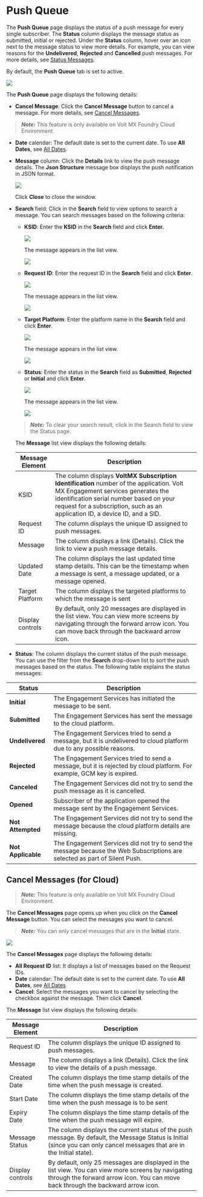                               


Push Queue
==========

The **Push Queue** page displays the status of a push message for every single subscriber. The **Status** column displays the message status as submitted, initial or rejected. Under the **Status** column, hover over an icon next to the message status to view more details. For example, you can view reasons for the **Undelivered**, **Rejected** and **Cancelled** push messages. For more details, see [Status Messages](#Status).

By default, the **Push Queue** tab is set to active.

![](../Resources/Images/Settings/Status/message_queue/statushomepage_617x270.png)

The **Push Queue** page displays the following details:

*   **Cancel Message**: Click the **Cancel Message** button to cancel a message. For more details, see [Cancel Messages](#cancel-messages-for-cloud).

> **_Note:_** This feature is only available on Volt MX Foundry Cloud Environment.

*   **Date** calendar: The default date is set to the current date. To use **All Dates**, see [All Dates](../Dashboard/Dashboard.md#All_Dates).
*   **Message** column: Click the **Details** link to view the push message details. The **Json Structure** message box displays the push notification in JSON format.
    
    ![](../Resources/Images/Settings/Status/message_queue/msgdetwind_540x291.png)
    
    Click **Close** to close the window.
    
*   **Search** field: Click in the **Search** field to view options to search a message. You can search messages based on the following criteria:
    
    *   **KSID**: Enter the **KSID** in the **Search** field and click **Enter.**
        
        ![](../Resources/Images/Settings/Status/message_queue/searchmsgksid.png)
        
        The message appears in the list view.
        
        ![](../Resources/Images/Settings/Status/message_queue/resultksid_559x72.png)
        
    *   **Request ID**: Enter the request ID in the **Search** field and click **Enter**.
        
        ![](../Resources/Images/Settings/Status/message_queue/searchmsrequestid.png)
        
        The message appears in the list view.
        
        ![](../Resources/Images/Settings/Status/message_queue/resultreqid_560x93.png)
        
    *   **Target Platform**: Enter the platform name in the **Search** field and click **Enter**.
        
        ![](../Resources/Images/Settings/Status/message_queue/searchmsgplatform.png)
        
        The message appears in the list view.
        
        ![](../Resources/Images/Settings/Status/message_queue/resultplatform_560x70.png)
        
    *   **Status**: Enter the status in the **Search** field as **Submitted**, **Rejected** or **Initial** and click **Enter**.
        
        ![](../Resources/Images/Settings/Status/message_queue/searchmsgstatus.png)
        
        The message appears in the list view.
        
        ![](../Resources/Images/Settings/Status/message_queue/resultstatus_529x63.png)
        
    
    > **_Note:_** To clear your search result, click in the Search field to view the Status page.
    
    The **Message** list view displays the following details:
    
    | Message Element | Description |
    | --- | --- |
    | KSID | The column displays **VoltMX Subscription Identification** number of the application. Volt MX Engagement services generates the identification serial number based on your request for a subscription, such as an application ID, a device ID, and a SID. |
    | Request ID | The column displays the unique ID assigned to push messages. |
    | Message | The column displays a link (Details). Click the link to view a push message details. |
    | Updated Date | The column displays the last updated time stamp details. This can be the timestamp when a message is sent, a message updated, or a message opened. |
    | Target Platform | The column displays the targeted platforms to which the message is sent |
    | Display controls | By default, only 20 messages are displayed in the list view. You can view more screens by navigating through the forward arrow icon. You can move back through the backward arrow icon. |
    

*   **Status**: The column displays the current status of the push message. You can use the filter from the **Search** drop-down list to sort the push messages based on the status. The following table explains the status messages:

  
| Status | Description |
| --- | --- |
| **Initial** | The Engagement Services has initiated the message to be sent. |
| **Submitted** | The Engagement Services has sent the message to the cloud platform. |
| **Undelivered** | The Engagement Services tried to send a message, but it is undelivered to cloud platform due to any possible reasons. |
| **Rejected** | The Engagement Services tried to send a message, but it is rejected by cloud platform. For example, GCM key is expired. |
| **Canceled** | The Engagement Services did not try to send the push message as it is cancelled. |
| **Opened** | Subscriber of the application opened the message sent by the Engagement Services. |
| **Not Attempted** | The Engagement Services did not try to send the message because the cloud platform details are missing. |
| **Not Applicable** | The Engagement Services did not try to send the message because the Web Subscriptions are selected as part of Silent Push. |

Cancel Messages (for Cloud)
---------------------------

> **_Note:_** This feature is only available on Volt MX Foundry Cloud Environment.

The **Cancel Messages** page opens up when you click on the **Cancel Message** button. You can select the messages you want to cancel.

> **_Note:_** You can only cancel messages that are in the **Initial** state.

![](../Resources/Images/Settings/Status/message_queue/cancelhomepage_616x231.png)

The **Cancel Messages** page displays the following details:

*   **All Request ID** list: It displays a list of messages based on the Request IDs.
*   **Date** calendar: The default date is set to the current date. To use **All Dates**, see [All Dates](../../../../Foundry/vms_console_user_guide/Content/Dashboard/Dashboard.md#reports)
*   **Cancel**: Select the messages you want to cancel by selecting the checkbox against the message. Then click **Cancel**.

The **Message** list view displays the following details:

  
| Message Element | Description |
| --- | --- |
| Request ID | The column displays the unique ID assigned to push messages. |
| Message | The column displays a link (Details). Click the link to view the details of a push message. |
| Created Date | The column displays the time stamp details of the time when the push message is created. |
| Start Date | The column displays the time stamp details of the time when the push message is to be sent |
| Expiry Date | The column displays the time stamp details of the time when the push message will expire. |
| Message Status | The column displays the current status of the push message. By default, the Message Status is Initial (since you can only cancel messages that are in the Initial state). |
| Display controls | By default, only 25 messages are displayed in the list view. You can view more screens by navigating through the forward arrow icon. You can move back through the backward arrow icon. |
